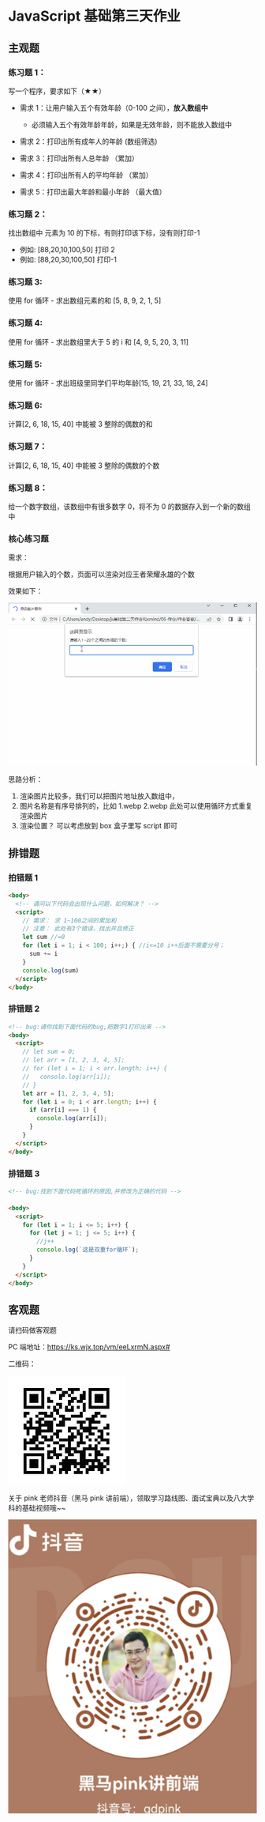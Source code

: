 # JavaScript 基础第三天作业

## 主观题

### 练习题 1：

写一个程序，要求如下（★★）

- 需求 1：让用户输入五个有效年龄（0-100 之间），**放入数组中**

  - 必须输入五个有效年龄年龄，如果是无效年龄，则不能放入数组中

- 需求 2：打印出所有成年人的年龄 (数组筛选)
- 需求 3：打印出所有人总年龄 （累加）
- 需求 4：打印出所有人的平均年龄 （累加）
- 需求 5：打印出最大年龄和最小年龄 （最大值）

### 练习题 2：

找出数组中 元素为 10 的下标，有则打印该下标，没有则打印-1

- 例如: [88,20,10,100,50] 打印 2
- 例如: [88,20,30,100,50] 打印-1

### 练习题 3:

使用 for 循环 - 求出数组元素的和 [5, 8, 9, 2, 1, 5]

### 练习题 4:

使用 for 循环 - 求出数组里大于 5 的 i 和 [4, 9, 5, 20, 3, 11]

### 练习题 5:

使用 for 循环 - 求出班级里同学们平均年龄[15, 19, 21, 33, 18, 24]

### 练习题 6:

计算[2, 6, 18, 15, 40] 中能被 3 整除的偶数的和

### 练习题 7：

计算[2, 6, 18, 15, 40] 中能被 3 整除的偶数的个数

### 练习题 8：

给一个数字数组，该数组中有很多数字 0，将不为 0 的数据存入到一个新的数组中

### 核心练习题

需求：

根据用户输入的个数，页面可以渲染对应王者荣耀永雄的个数

效果如下：

 <img src="assets/222.gif">

思路分析：

1. 渲染图片比较多，我们可以把图片地址放入数组中，
2. 图片名称是有序号排列的，比如 1.webp 2.webp 此处可以使用循环方式重复渲染图片
3. 渲染位置？ 可以考虑放到 box 盒子里写 script 即可

## 排错题

### 拍错题 1

```html
<body>
  <!-- 请问以下代码会出现什么问题，如何解决？ -->
  <script>
    // 需求： 求 1~100之间的累加和
    // 注意： 此处有3个错误，找出并且修正
    let sum //=0
    for (let i = 1; i < 100; i++;) { //i<=10 i++后面不需要分号；
      sum += i
    }
    console.log(sum)
  </script>
</body>
```

### 排错题 2

```html
<!-- bug:请你找到下面代码的bug,把数字1打印出来 -->
<body>
  <script>
    // let sum = 0;
    // let arr = [1, 2, 3, 4, 5];
    // for (let i = 1; i < arr.length; i++) {
    //   console.log(arr[i]);
    // }
    let arr = [1, 2, 3, 4, 5];
    for (let i = 0; i < arr.length; i++) {
      if (arr[i] === 1) {
        console.log(arr[i]);
      }
    }
  </script>
</body>
```

### 排错题 3

```html
<!-- bug:找到下面代码死循环的原因,并修改为正确的代码 -->

<body>
  <script>
    for (let i = 1; i <= 5; i++) {
      for (let j = 1; j <= 5; i++) {
        //j++
        console.log(`这是双重for循环`);
      }
    }
  </script>
</body>
```

## 客观题

请扫码做客观题

PC 端地址：https://ks.wjx.top/vm/eeLxrmN.aspx#

二维码：

![67332530121](assets/1673325301211.png)

关于 pink 老师抖音（黑马 pink 讲前端），领取学习路线图、面试宝典以及八大学科的基础视频哦~~

![67332537110](assets/1673325371109.png)
